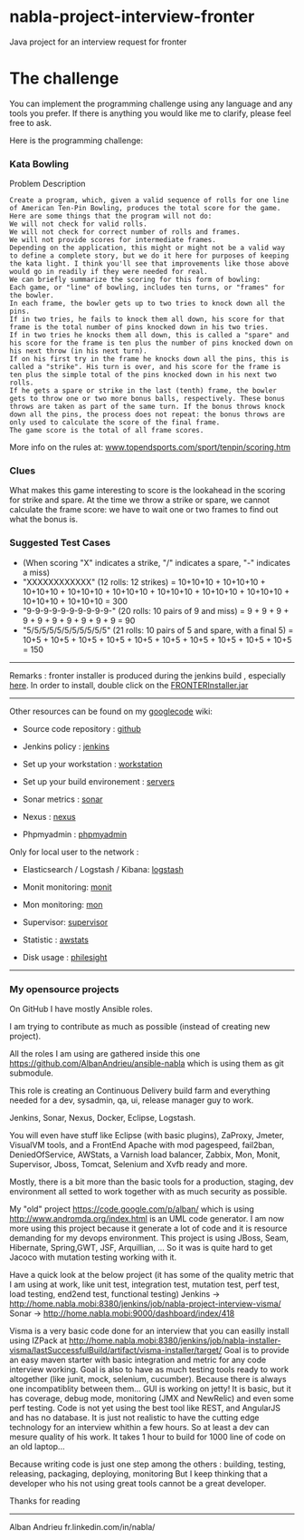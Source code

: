# nabla-project-interview-fronter
Java project for an interview request for fronter

The challenge
================

You can implement the programming challenge using any language and any tools you prefer.
If there is anything you would like me to clarify, please feel free to ask.

Here is the programming challenge:

### Kata Bowling

Problem Description

    Create a program, which, given a valid sequence of rolls for one line of American Ten-Pin Bowling, produces the total score for the game. Here are some things that the program will not do:
    We will not check for valid rolls.
    We will not check for correct number of rolls and frames.
    We will not provide scores for intermediate frames.
    Depending on the application, this might or might not be a valid way to define a complete story, but we do it here for purposes of keeping the kata light. I think you'll see that improvements like those above would go in readily if they were needed for real.
    We can briefly summarize the scoring for this form of bowling:
    Each game, or "line" of bowling, includes ten turns, or "frames" for the bowler.
    In each frame, the bowler gets up to two tries to knock down all the pins.
    If in two tries, he fails to knock them all down, his score for that frame is the total number of pins knocked down in his two tries.
    If in two tries he knocks them all down, this is called a "spare" and his score for the frame is ten plus the number of pins knocked down on his next throw (in his next turn).
    If on his first try in the frame he knocks down all the pins, this is called a "strike". His turn is over, and his score for the frame is ten plus the simple total of the pins knocked down in his next two rolls.
    If he gets a spare or strike in the last (tenth) frame, the bowler gets to throw one or two more bonus balls, respectively. These bonus throws are taken as part of the same turn. If the bonus throws knock down all the pins, the process does not repeat: the bonus throws are only used to calculate the score of the final frame.
    The game score is the total of all frame scores.

More info on the rules at: www.topendsports.com/sport/tenpin/scoring.htm

### Clues

What makes this game interesting to score is the lookahead in the scoring for strike and spare. At the time we throw a strike or spare, we cannot calculate the frame score: we have to wait one or two frames to find out what the bonus is.

### Suggested Test Cases

- (When scoring "X" indicates a strike, "/" indicates a spare, "-" indicates a miss)
- "XXXXXXXXXXXX" (12 rolls: 12 strikes) = 10+10+10 + 10+10+10 + 10+10+10 + 10+10+10 + 10+10+10 + 10+10+10 + 10+10+10 + 10+10+10 + 10+10+10 + 10+10+10 = 300
- "9-9-9-9-9-9-9-9-9-9-" (20 rolls: 10 pairs of 9 and miss) = 9 + 9 + 9 + 9 + 9 + 9 + 9 + 9 + 9 + 9 = 90
- "5/5/5/5/5/5/5/5/5/5/5" (21 rolls: 10 pairs of 5 and spare, with a final 5) = 10+5 + 10+5 + 10+5 + 10+5 + 10+5 + 10+5 + 10+5 + 10+5 + 10+5 + 10+5 = 150

------------------

Remarks : fronter installer is produced during the jenkins build , especially [here](http://home.nabla.mobi:8380/jenkins/job/nabla-installer-fronter/).
In order to install, double click on the [FRONTERInstaller.jar](http://home.nabla.mobi:8380/jenkins/job/nabla-installer-fronter/lastSuccessfulBuild/artifact/fronter-installer/target/FRONTERInstaller.jar)

------------------

Other resources can be found on my [googlecode](https://code.google.com/p/alban/w/list) wiki:

- Source code repository : [github](https://github.com/AlbanAndrieu/nabla-project-interview-fronter)

- Jenkins policy : [jenkins](http://home.nabla.mobi:8380/jenkins/job/nabla-project-interview-fronter/) 

- Set up your workstation : [workstation](https://github.com/AlbanAndrieu/ansible-workstation) 

- Set up your build environement : [servers](https://github.com/AlbanAndrieu/ansible-nabla) 

- Sonar metrics : [sonar](http://home.nabla.mobi:9000/)

- Nexus : [nexus](http://home.nabla.mobi:8081/nexus/index.html#welcome)

- Phpmyadmin : [phpmyadmin](http://home.nabla.mobi:7070/phpmyadmin)

Only for local user to the network :

- Elasticsearch / Logstash / Kibana: [logstash](http://192.168.0.29:80/)

- Monit monitoring: [monit](http://192.168.0.29:3737)

- Mon monitoring: [mon](http://192.168.0.29:7070/cgi-bin/mon.cgi)

- Supervisor: [supervisor](http://192.168.0.29:9042/)

- Statistic : [awstats](http://192.168.0.29:7070/cgi-bin/awstats.pl?config=home.nabla.mobi)

- Disk usage : [philesight](http://192.168.0.29:7070/cgi-bin/philesight.cgi)

------------------

### My opensource projects

On GitHub I have mostly Ansible roles. 

I am trying to contribute as much as possible (instead of creating new project).

All the roles I am using are gathered inside this one https://github.com/AlbanAndrieu/ansible-nabla which is using them as git submodule.

This role is creating an Continuous Delivery build farm and everything needed for a dev, sysadmin, qa, ui, release manager guy to work.

Jenkins, Sonar, Nexus, Docker, Eclipse, Logstash. 

You will even have stuff like Eclipse (with basic plugins), ZaProxy, Jmeter, VisualVM tools, and a FrontEnd Apache with mod pagespeed, fail2ban, DeniedOfService, AWStats, a Varnish load balancer, Zabbix, Mon, Monit, Supervisor, Jboss, Tomcat, Selenium and Xvfb ready and more.

Mostly, there is a bit more than the basic tools for a production, staging, dev environment all setted to work together with as much security as possible.


My "old" project https://code.google.com/p/alban/ which is using http://www.andromda.org/index.html is an UML code generator. 
I am now more using this project because it generate a lot of code and it is resource demanding for my devops environment. 
This project is using JBoss, Seam, Hibernate, Spring,GWT, JSF, Arquillian, ... So it was is quite hard to get Jacoco with mutation testing working with it.

Have a quick look at the below project (it has some of the quality metric that I am using at work, like unit test, integration test, mutation test, perf test, load testing, end2end test, functional testing)
Jenkins -> http://home.nabla.mobi:8380/jenkins/job/nabla-project-interview-visma/
Sonar -> http://home.nabla.mobi:9000/dashboard/index/418

Visma is a very basic code done for an interview that you can easilly install using IZPack at http://home.nabla.mobi:8380/jenkins/job/nabla-installer-visma/lastSuccessfulBuild/artifact/visma-installer/target/ 
Goal is to provide an easy maven starter with basic integration and metric for any code interview working.
Goal is also to have as much testing tools ready to work altogether (like junit, mock, selenium, cucumber). Because there is always one incompatiblity between them...
GUI is working on jetty! It is basic, but it has coverage, debug mode, monitoring (JMX and NewRelic) and even some perf testing.
Code is not yet using the best tool like REST, and AngularJS and has no database. 
It is just not realistic to have the cutting edge technology for an interview whithin a few hours.
So at least a dev can mesure quality of his work.
It takes 1 hour to build for 1000 line of code on an old laptop...

Because writing code is just one step among the others : building, testing, releasing, packaging, deploying, monitoring
But I keep thinking that a developer who his not using great tools cannot be a great developer.

Thanks for reading

***

Alban Andrieu
fr.linkedin.com/in/nabla/
